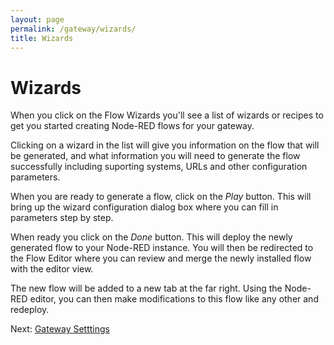```yaml
---
layout: page
permalink: /gateway/wizards/
title: Wizards
---
```

# Wizards

When you click on the Flow Wizards you'll see a list of wizards or recipes to get you started creating Node-RED flows for your gateway.

Clicking on a wizard in the list will give you information on the flow that will be generated, and what information you will need to generate the flow successfully including suporting systems, URLs and other configuration parameters.

When you are ready to generate a flow, click on the _Play_ button.  This will bring up the wizard configuration dialog box where you can
fill in parameters step by step.

When ready you click on the _Done_ button.  This will deploy the newly generated flow to your Node-RED instance.  You will then be
redirected to the Flow Editor where you can review and merge the newly installed flow with the editor view.

The new flow will be added to a new tab at the far right.  Using the Node-RED editor, you can then make modifications to this flow like any other and redeploy.

Next: [Gateway Setttings](/gateway/settings)